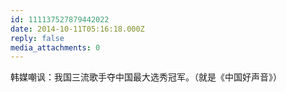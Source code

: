 ```yaml
---
id: 111137527879442022
date: 2014-10-11T05:16:18.000Z
reply: false
media_attachments: 0
---
```


韩媒嘲讽：我国三流歌手夺中国最大选秀冠军。（就是《中国好声音》）

